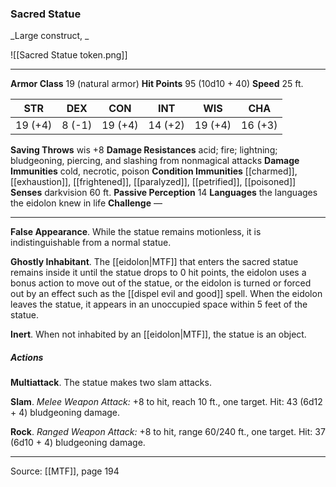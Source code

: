 ### Sacred Statue
_Large construct, _

![[Sacred Statue token.png]]




---

**Armor Class** 19 (natural armor)
**Hit Points** 95 (10d10 + 40)
**Speed** 25 ft.

| STR     | DEX     | CON     | INT     | WIS     | CHA     |
|---------|---------|---------|---------|---------|---------|
| 19 (+4) | 8 (-1) | 19 (+4) | 14 (+2) | 19 (+4) | 16 (+3) |

**Saving Throws** wis +8
**Damage Resistances** acid; fire; lightning; bludgeoning, piercing, and slashing from nonmagical attacks
**Damage Immunities** cold, necrotic, poison
**Condition Immunities** [[charmed]], [[exhaustion]], [[frightened]], [[paralyzed]], [[petrified]], [[poisoned]]
**Senses** darkvision 60 ft.
**Passive Perception** 14
**Languages** the languages the eidolon knew in life
**Challenge** —

---

**False Appearance**. While the statue remains motionless, it is indistinguishable from a normal statue.

**Ghostly Inhabitant**. The [[eidolon|MTF]] that enters the sacred statue remains inside it until the statue drops to 0 hit points, the eidolon uses a bonus action to move out of the statue, or the eidolon is turned or forced out by an effect such as the [[dispel evil and good]] spell. When the eidolon leaves the statue, it appears in an unoccupied space within 5 feet of the statue.

**Inert**. When not inhabited by an [[eidolon|MTF]], the statue is an object.

##### Actions
**Multiattack**. The statue makes two slam attacks.

**Slam**. _Melee Weapon Attack:_ +8 to hit, reach 10 ft., one target. Hit: 43 (6d12 + 4) bludgeoning damage.

**Rock**. _Ranged Weapon Attack:_ +8 to hit, range 60/240 ft., one target. Hit: 37 (6d10 + 4) bludgeoning damage.


---

Source: [[MTF]], page 194